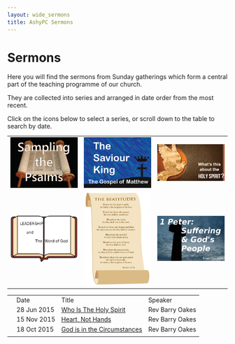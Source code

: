 ```yaml
---
layout: wide_sermons
title: AshyPC Sermons
---
```


# Sermons

Here you will find the sermons from Sunday gatherings which form a central part of the teaching programme of our church.

They are collected into series and arranged in date order from the most recent.

Click on the icons below to select a series, or scroll down to the table to search by date.

<div id='sermons'> 
<table>
<tr>
<td><img src="/images/psalms_300x225.png" width="200" alt="Sampling The Psalms"></a></td>
<td><img src="/images/matthew_300x225.png" width="200" alt="The Saviour King"></a></td>
<td><img src="/images/The_Holy_Spirit.png" width="200" alt="What's This About Teh Holy Spirit"></a></td>
</tr>
<tr>
<td><img src="/images/Leadership_Word.png" width="200" alt="Leadership &amp; the Word of God"></a></td>
<td><img src="/images/beatitudes.jpg" width="200" alt="The Beatitudes"></a></td>
<td><img src="/images/stone_cross_suffering.png" width="200" alt="Suffering &amp; the People of God"></a></td>
</tr>
</table>
<center>
<table>
<th>
<td>Date</td><td>Title</td><td>Speaker</td>
</th>
<tr>
    <td></td>
    <td>28 Jun 2015</td>
    <td><a href="https://www.dropbox.com/s/ufrbxgn6ey0x19c/2015.06.28%20-%20HS%20%231%20-%20Who%20Is%20the%20Holy%20Spirit.mp3?dl=1">Who Is The Holy Spirit</a></td>
    <td>Rev Barry Oakes</td>
</tr>
    <td></td>
    <td>15 Nov 2015</td>
    <td><a href="https://www.dropbox.com/s/lzxgvznchvksh5m/2015.11.15%20-%201%20Sam%2015.mp3?dl=0">Heart, Not Hands</a></td>
    <td>Rev Barry Oakes</td>
</tr>
<tr>
    <td></td>
    <td>18 Oct 2015</td>
    <td><a href="https://www.dropbox.com/s/5eislubnfwayhp6/2015.10.18%20-%201%20Sam%209%401-10%4016.mp3?dl=0">God is in the Circumstances</a></td>
    <td>Rev Barry Oakes</td>
</tr>
<tr>
    <td></td>
    <td></td>
    <td></td>
    <td></td>
</tr>
</table>
</center>
</div>
